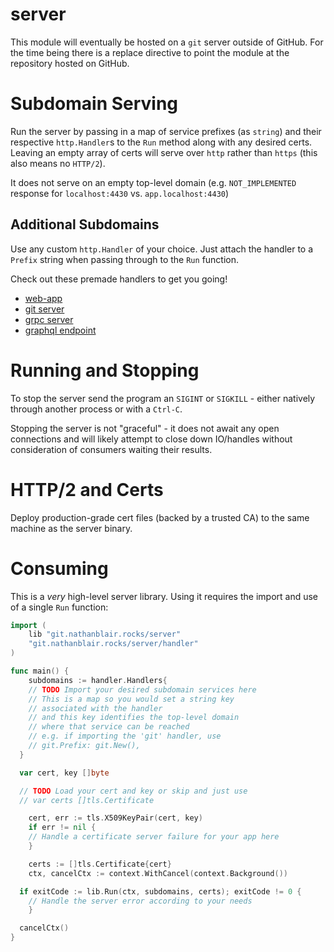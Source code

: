 # server

This module will eventually be hosted on a `git` server outside of GitHub. For the time being there is a replace directive to point the module at the repository hosted on GitHub.

# Subdomain Serving

Run the server by passing in a map of service prefixes (as `string`) and their respective `http.Handler`s to the `Run` method along with any desired certs. Leaving an empty array of certs will serve over `http` rather than `https` (this also means no `HTTP/2`).

It does not serve on an empty top-level domain (e.g. `NOT_IMPLEMENTED` response for `localhost:4430` vs. `app.localhost:4430`)

## Additional Subdomains

Use any custom `http.Handler` of your choice. Just attach the handler to a `Prefix` string when passing through to the `Run` function.

Check out these premade handlers to get you going!

- [web-app](https://github.com/SonicOriginalSoftware/server-routes-app)
- [git server](https://github.com/SonicOriginalSoftware/server-routes-git)
- [grpc server](https://github.com/SonicOriginalSoftware/server-routes-grpc)
- [graphql endpoint](https://github.com/SonicOriginalSoftware/server-routes-graphql)

# Running and Stopping

To stop the server send the program an `SIGINT` or `SIGKILL` - either natively through another process or with a `Ctrl-C`.

Stopping the server is not "graceful" - it does not await any open connections and will likely attempt to close down IO/handles without consideration of consumers waiting their results.

# HTTP/2 and Certs

Deploy production-grade cert files (backed by a trusted CA) to the same machine as the server binary.

# Consuming

This is a _very_ high-level server library. Using it requires the import and use of a single `Run` function:

```go
import (
	lib "git.nathanblair.rocks/server"
	"git.nathanblair.rocks/server/handler"
)

func main() {
	subdomains := handler.Handlers{
    // TODO Import your desired subdomain services here
    // This is a map so you would set a string key
    // associated with the handler
    // and this key identifies the top-level domain
    // where that service can be reached
    // e.g. if importing the 'git' handler, use
    // git.Prefix: git.New(),
  }

  var cert, key []byte

  // TODO Load your cert and key or skip and just use
  // var certs []tls.Certificate

	cert, err := tls.X509KeyPair(cert, key)
	if err != nil {
    // Handle a certificate server failure for your app here
	}

	certs := []tls.Certificate{cert}
	ctx, cancelCtx := context.WithCancel(context.Background())

  if exitCode := lib.Run(ctx, subdomains, certs); exitCode != 0 {
    // Handle the server error according to your needs
	}

  cancelCtx()
}
```
